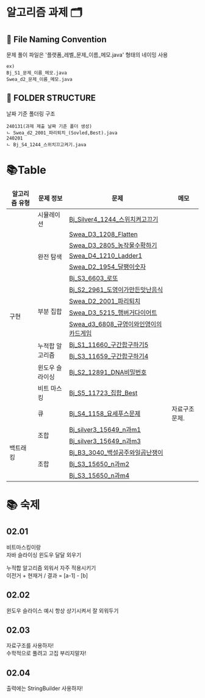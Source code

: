 # 알고리즘 과제 🗂️


## 📝 File Naming Convention
문제 풀이 파일은 '플랫폼_레벨_문제_이름_메모.java' 형태의 네이밍 사용
```
ex)
Bj_S1_문제_이름_메모.java
Swea_d2_문제_이름_메모.java
```

## 📁 FOLDER STRUCTURE
날짜 기준 폴더링 구조
```
240131(과제 제출 날짜 기준 폴더 생성)
ㄴ Swea_d2_2001_파리퇴치_(Sovled,Best).java
240201
ㄴ Bj_S4_1244_스위치끄고켜기.java
```

# 📚Table
[//]: # (<td colspan="2">내용</td>)

[//]: # (<td rowspan="3">내용</td>)
<table>
  <thead align="center">
    <tr>
        <td><b>알고리즘 유형</b></td>
        <td><b>문제 정보</b></td>
        <td><b>문제</b></td>
        <td><b>메모</b></td>
    </tr>
  </thead>
  <tbody>
    <tr>
      <td rowspan="15">구현</td>  <!-- 구현 -->
      <td>시뮬레이션</td>
      <td><a href="https://github.com/sihyunjojo/java_algo/blob/main/algo_240130/src/Bj_Silver4_1244_스위치켜고끄기.java">Bj_Silver4_1244_스위치켜고끄기</a></td>
      <td></td>
    </tr>
    <tr>
      <td rowspan="5">완전 탐색</td> <!-- 완전 탐색 -->
      <td><a href="https://github.com/sihyunjojo/java_algo/blob/main/algo_240130/src/Swea_D3_1208_Flatten.java">Swea_D3_1208_Flatten</a></td>
      <td></td>
    </tr>
    <tr>
      <td><a href="https://github.com/sihyunjojo/java_algo/blob/main/algo_240130/src/Swea_D3_2805_농작물수확하기.java">Swea_D3_2805_농작물수확하기</a></td>
      <td></td>
    </tr>
    <tr>
      <td><a href="https://github.com/sihyunjojo/java_algo/blob/main/algo_240130/src/Swea_D4_1210_Ladder1.java">Swea_D4_1210_Ladder1</a></td>
      <td></td>
    </tr>
     <tr>
      <td><a href="https://github.com/sihyunjojo/java_algo/blob/main/algo_240131/src/Swea_D2_1954_달팽이숫자.java">Swea_D2_1954_달팽이숫자</a></td>
      <td></td>
    </tr>
    <tr>
      <td><a href="https://github.com/sihyunjojo/java_algo/blob/main/algo_240131/src/Bj_S3_6603_로또.java">Bj_S3_6603_로또</a></td>
      <td></td>
    </tr>
    <tr>
      <td rowspan="4">부분 집합</td> <!-- 완전 탐색 -->
      <td><a href="https://github.com/sihyunjojo/java_algo/blob/main/algo_240201/src/Bj_S2_2961_도영이가만든맛난음식.java">Bj_S2_2961_도영이가만든맛난음식</a></td>
      <td></td>
    </tr>
    <tr>
      <td><a href="https://github.com/sihyunjojo/java_algo/blob/main/algo_240201/src/Swea_D2_2001_파리퇴치.java">Swea_D2_2001_파리퇴치</a></td>
      <td></td>
    </tr>
    <tr>
      <td><a href="https://github.com/sihyunjojo/java_algo/blob/main/algo_240201/src/Swea_D3_5215_햄버거다이어트.ja">Swea_D3_5215_햄버거다이어트</a></td>
      <td></td>
    </tr>
    <tr>
      <td><a href="https://github.com/sihyunjojo/java_algo/blob/main/algo_240201/src/Swea_d3_6808_규영이와인영이의카드게임.java">Swea_d3_6808_규영이와인영이의카드게임</a></td>
      <td></td>
    </tr>
    <tr>
      <td rowspan="2">누적합 알고리즘</td> <!-- 비트 마스킹 -->
      <td><a href="https://github.com/sihyunjojo/java_algo/blob/main/algo_240131/src/Bj_S1_11660_구간합구하기5.java">Bj_S1_11660_구간합구하기5</a></td>
      <td></td>
    </tr>
    <tr>
      <td><a href="https://github.com/sihyunjojo/java_algo/blob/main/algo_240131/src/Bj_S3_11659_구간합구하기4.java">Bj_S3_11659_구간합구하기4</a></td>
      <td></td>
    </tr>
    <tr>
      <td rowspan="1">윈도우 슬라이싱</td> <!-- 완전 탐색 -->
      <td><a href="https://github.com/sihyunjojo/java_algo/blob/main/algo_240201/src/Bj_S2_12891_DNA비밀번호.java">Bj_S2_12891_DNA비밀번호</a></td></a></td>
      <td></td>
    </tr>
    <tr>
      <td rowspan="1">비트 마스킹</td> <!-- 완전 탐색 -->
      <td><a href="https://github.com/sihyunjojo/java_algo/blob/main/algo_240201/src/Bj_S5_11723_집합_Best.java">Bj_S5_11723_집합_Best</a></td>
      <td></td>
    </tr>
    <tr>
      <td rowspan="1">큐</td> <!-- 완전 탐색 -->
      <td><a href="https://github.com/sihyunjojo/java_algo/blob/main/algo_240202/src/Bj_S4_1158_요세푸스문제.java">Bj_S4_1158_요세푸스문제</a></td>
      <td>자료구조 문제.</td>
    </tr>
    <tr>
      <td rowspan="5">백트래킹</td>  <!-- 백트래킹 -->
      <td rowspan="2">조합</td> 
      <td><a href="https://github.com/sihyunjojo/java_algo/blob/main/algo_240130/src/Bj_Silver3_15649_n%EA%B3%BCm1.java">Bj_silver3_15649_n과m1</a></td>
      <td></td>
    </tr>
    <tr>
      <td><a href="https://github.com/sihyunjojo/java_algo/blob/main/algo_240130/src/Bj_Silver3_15651_n과m3.java">Bj_silver3_15649_n과m3</a></td>
      <td></td>
    </tr>
    <tr>
      <td rowspan="3">조합</td> <!-- 비트 마스킹 -->
      <td><a href="https://github.com/sihyunjojo/java_algo/blob/main/algo_240131/src/Bj_B3_3040_백설공주와일곱난쟁이.java">Bj_B3_3040_백설공주와일곱난쟁이</a></td>
      <td></td>
    </tr>
     <tr>
      <td><a href="https://github.com/sihyunjojo/java_algo/blob/main/algo_240131/src/Bj_S3_15650_n과m2.java">Bj_S3_15650_n과m2</a></td>
      <td></td>
    </tr> 
    <tr>
      <td><a href="https://github.com/sihyunjojo/java_algo/blob/main/algo_240131/src/Bj_S3_15650_n과m4.java">Bj_S3_15650_n과m4</a></td>
      <td></td>
    </tr>
  </tbody>
</table>



# 📚 숙제

## 02.01
비트마스킹이랑  
자바 슬라이싱 윈도우 달달 외우기 

누적합 알고리즘 외워서 자주 적용시키기   
이전거 + 현재거 / 결과 = [a-1] - [b]  

## 02.02
윈도우 슬라이스 예시 항상 상기시켜서 잘 외워두기

## 02.03
자료구조를 사용하자!  
수학적으로 풀려고 고집 부리지말자!  
## 02.04
출력에는 StringBuilder 사용하자!